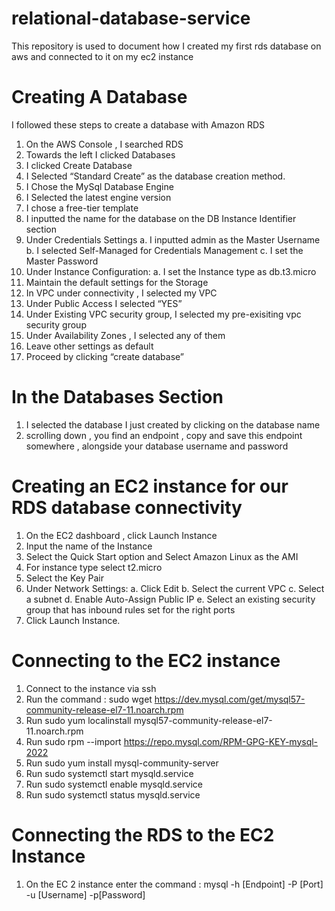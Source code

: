 # relational-database-service
This repository is used to document how I created my first rds database on aws and connected to it on my ec2 instance
# Creating A Database
I followed these steps to create a database with Amazon RDS
1. On the AWS Console , I searched RDS
2. Towards the left I clicked Databases
3. I clicked Create Database
4. I Selected “Standard Create” as the database creation method. 
5. I Chose the MySql Database Engine
6. I Selected the latest engine version
7. I chose a free-tier template
8. I inputted the name for the database on the DB Instance Identifier section
9. Under Credentials Settings
   a. I inputted admin as the Master Username
   b. I selected Self-Managed for Credentials Management
   c. I set the Master Password
14. Under Instance Configuration:
 a. I set the Instance type as db.t3.micro
16. Maintain the default settings for the Storage 
17. In VPC under connectivity , I selected my VPC
18. Under Public Access I selected “YES” 
19. Under Existing VPC security group, I selected my pre-exisiting vpc security group 
20. Under Availability Zones , I selected any of them
21. Leave other settings as default
22. Proceed by clicking “create database”

# In the Databases Section
1. I selected the database I just created by clicking on the database name
2.  scrolling down , you find an endpoint , copy and save this endpoint somewhere , alongside your database username and password

# Creating an EC2 instance for our RDS database connectivity
1. On the EC2 dashboard , click Launch Instance 
2. Input the name of the Instance
3. Select the Quick Start option and Select Amazon Linux as the AMI
4. For instance type select t2.micro
5. Select the Key Pair
6. Under Network Settings:
a. Click Edit 
b. Select the current VPC
c. Select a subnet 
d. Enable Auto-Assign Public IP
e. Select an existing security group that has inbound rules set for the right ports
7. Click Launch Instance.  

# Connecting to the EC2 instance
1. Connect to the instance via ssh
2. Run the command : sudo wget https://dev.mysql.com/get/mysql57-community-release-el7-11.noarch.rpm
3. Run sudo yum localinstall mysql57-community-release-el7-11.noarch.rpm
4. Run sudo rpm --import https://repo.mysql.com/RPM-GPG-KEY-mysql-2022
5. Run sudo yum install mysql-community-server
6. Run sudo systemctl start mysqld.service
7. Run sudo systemctl enable mysqld.service
8. Run sudo systemctl status mysqld.service

# Connecting the RDS to the EC2 Instance
1. On the EC 2 instance enter the command : mysql -h [Endpoint] -P [Port] -u [Username] -p[Password]
